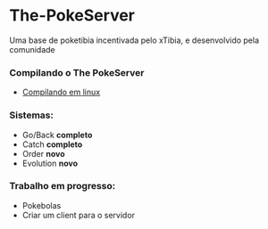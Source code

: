 # The-PokeServer
  Uma base de poketibia incentivada pelo xTibia, e desenvolvido pela comunidade
  
  
### Compilando o The PokeServer
* [Compilando em linux](https://github.com/xtibia/The-PokeServer/wiki/Compilando-no-linux)


### Sistemas:
* Go/Back **completo**
* Catch **completo**
* Order **novo**
* Evolution **novo**


### Trabalho em progresso:
* Pokebolas
* Criar um client para o servidor
